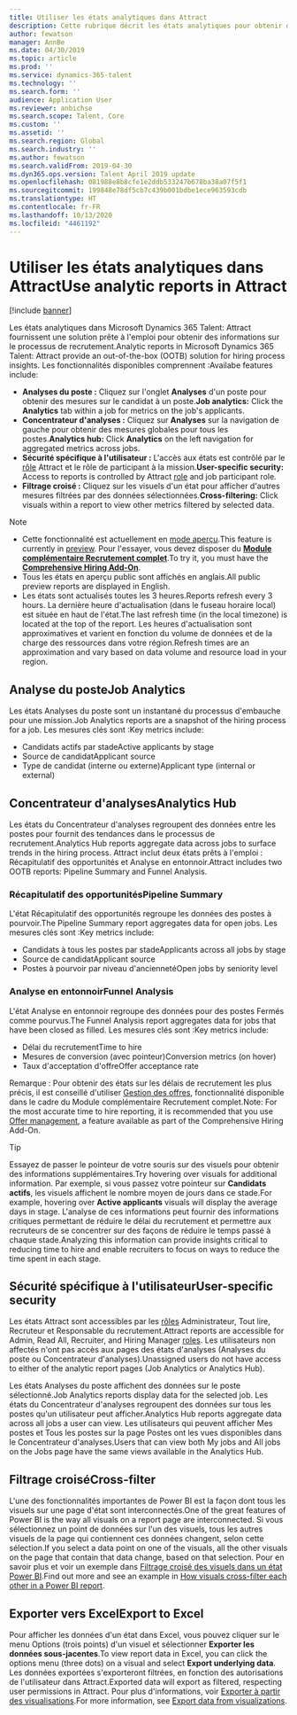 ```yaml
---
title: Utiliser les états analytiques dans Attract
description: Cette rubrique décrit les états analytiques pour obtenir des informations sur le processus de recrutement dans Microsoft Dynamics 365 Talent - Attract
author: fewatson
manager: AnnBe
ms.date: 04/30/2019
ms.topic: article
ms.prod: ''
ms.service: dynamics-365-talent
ms.technology: ''
ms.search.form: ''
audience: Application User
ms.reviewer: anbichse
ms.search.scope: Talent, Core
ms.custom: ''
ms.assetid: ''
ms.search.region: Global
ms.search.industry: ''
ms.author: fewatson
ms.search.validFrom: 2019-04-30
ms.dyn365.ops.version: Talent April 2019 update
ms.openlocfilehash: 081988e8b8cfe1e2ddb533247b678ba38a07f5f1
ms.sourcegitcommit: 199848e78df5cb7c439b001bdbe1ece963593cdb
ms.translationtype: HT
ms.contentlocale: fr-FR
ms.lasthandoff: 10/13/2020
ms.locfileid: "4461192"
---
```

# <a name="use-analytic-reports-in-attract"></a><span data-ttu-id="2886a-103">Utiliser les états analytiques dans Attract</span><span class="sxs-lookup"><span data-stu-id="2886a-103">Use analytic reports in Attract</span></span>

[!include [banner](includes/banner.md)]

<span data-ttu-id="2886a-104">Les états analytiques dans Microsoft Dynamics 365 Talent: Attract fournissent une solution prête à l'emploi pour obtenir des informations sur le processus de recrutement.</span><span class="sxs-lookup"><span data-stu-id="2886a-104">Analytic reports in Microsoft Dynamics 365 Talent: Attract provide an out-of-the-box (OOTB) solution for hiring process insights.</span></span> <span data-ttu-id="2886a-105">Les fonctionnalités disponibles comprennent :</span><span class="sxs-lookup"><span data-stu-id="2886a-105">Availabe features include:</span></span>

- <span data-ttu-id="2886a-106">**Analyses du poste :** Cliquez sur l'onglet **Analyses** d'un poste pour obtenir des mesures sur le candidat à un poste.</span><span class="sxs-lookup"><span data-stu-id="2886a-106">**Job analytics:** Click the **Analytics** tab within a job for metrics on the job's applicants.</span></span>
- <span data-ttu-id="2886a-107">**Concentrateur d'analyses :** Cliquez sur **Analyses** sur la navigation de gauche pour obtenir des mesures globales pour tous les postes.</span><span class="sxs-lookup"><span data-stu-id="2886a-107">**Analytics hub:** Click **Analytics** on the left navigation for aggregated metrics across jobs.</span></span>
- <span data-ttu-id="2886a-108">**Sécurité spécifique à l'utilisateur :** L'accès aux états est contrôlé par le [rôle](security-attract.md) Attract et le rôle de participant à la mission.</span><span class="sxs-lookup"><span data-stu-id="2886a-108">**User-specific security:** Access to reports is controlled by Attract [role](security-attract.md) and job participant role.</span></span>
- <span data-ttu-id="2886a-109">**Filtrage croisé :** Cliquez sur les visuels d'un état pour afficher d'autres mesures filtrées par des données sélectionnées.</span><span class="sxs-lookup"><span data-stu-id="2886a-109">**Cross-filtering:** Click visuals within a report to view other metrics filtered by selected data.</span></span>

>[!NOTE] 
>- <span data-ttu-id="2886a-110">Cette fonctionnalité est actuellement en [mode aperçu](access-preview-feature.md).</span><span class="sxs-lookup"><span data-stu-id="2886a-110">This feature is currently in [preview](access-preview-feature.md).</span></span> <span data-ttu-id="2886a-111">Pour l'essayer, vous devez disposer du [**Module complémentaire Recrutement complet**](attract-comprehensive-hiring.md).</span><span class="sxs-lookup"><span data-stu-id="2886a-111">To try it, you must have the [**Comprehensive Hiring Add-On**](attract-comprehensive-hiring.md).</span></span>
>- <span data-ttu-id="2886a-112">Tous les états en aperçu public sont affichés en anglais.</span><span class="sxs-lookup"><span data-stu-id="2886a-112">All public preview reports are displayed in English.</span></span>
>- <span data-ttu-id="2886a-113">Les états sont actualisés toutes les 3 heures.</span><span class="sxs-lookup"><span data-stu-id="2886a-113">Reports refresh every 3 hours.</span></span> <span data-ttu-id="2886a-114">La dernière heure d'actualisation (dans le fuseau horaire local) est située en haut de l'état.</span><span class="sxs-lookup"><span data-stu-id="2886a-114">The last refresh time (in the local timezone) is located at the top of the report.</span></span> <span data-ttu-id="2886a-115">Les heures d'actualisation sont approximatives et varient en fonction du volume de données et de la charge des ressources dans votre région.</span><span class="sxs-lookup"><span data-stu-id="2886a-115">Refresh times are an approximation and vary based on data volume and resource load in your region.</span></span>

## <a name="job-analytics"></a><span data-ttu-id="2886a-116">Analyse du poste</span><span class="sxs-lookup"><span data-stu-id="2886a-116">Job Analytics</span></span>

<span data-ttu-id="2886a-117">Les états Analyses du poste sont un instantané du processus d'embauche pour une mission.</span><span class="sxs-lookup"><span data-stu-id="2886a-117">Job Analytics reports are a snapshot of the hiring process for a job.</span></span>  <span data-ttu-id="2886a-118">Les mesures clés sont :</span><span class="sxs-lookup"><span data-stu-id="2886a-118">Key metrics include:</span></span>

- <span data-ttu-id="2886a-119">Candidats actifs par stade</span><span class="sxs-lookup"><span data-stu-id="2886a-119">Active applicants by stage</span></span>
- <span data-ttu-id="2886a-120">Source de candidat</span><span class="sxs-lookup"><span data-stu-id="2886a-120">Applicant source</span></span>
- <span data-ttu-id="2886a-121">Type de candidat (interne ou externe)</span><span class="sxs-lookup"><span data-stu-id="2886a-121">Applicant type (internal or external)</span></span>

## <a name="analytics-hub"></a><span data-ttu-id="2886a-122">Concentrateur d'analyses</span><span class="sxs-lookup"><span data-stu-id="2886a-122">Analytics Hub</span></span>

<span data-ttu-id="2886a-123">Les états du Concentrateur d'analyses regroupent des données entre les postes pour fournit des tendances dans le processus de recrutement.</span><span class="sxs-lookup"><span data-stu-id="2886a-123">Analytics Hub reports aggregate data across jobs to surface trends in the hiring process.</span></span> <span data-ttu-id="2886a-124">Attract inclut deux états prêts à l'emploi : Récapitulatif des opportunités et Analyse en entonnoir.</span><span class="sxs-lookup"><span data-stu-id="2886a-124">Attract includes two OOTB reports: Pipeline Summary and Funnel Analysis.</span></span>

### <a name="pipeline-summary"></a><span data-ttu-id="2886a-125">Récapitulatif des opportunités</span><span class="sxs-lookup"><span data-stu-id="2886a-125">Pipeline Summary</span></span>

<span data-ttu-id="2886a-126">L'état Récapitulatif des opportunités regroupe les données des postes à pourvoir.</span><span class="sxs-lookup"><span data-stu-id="2886a-126">The Pipeline Summary report aggregates data for open jobs.</span></span> <span data-ttu-id="2886a-127">Les mesures clés sont :</span><span class="sxs-lookup"><span data-stu-id="2886a-127">Key metrics include:</span></span>

- <span data-ttu-id="2886a-128">Candidats à tous les postes par stade</span><span class="sxs-lookup"><span data-stu-id="2886a-128">Applicants across all jobs by stage</span></span>
- <span data-ttu-id="2886a-129">Source de candidat</span><span class="sxs-lookup"><span data-stu-id="2886a-129">Applicant source</span></span>
- <span data-ttu-id="2886a-130">Postes à pourvoir par niveau d'ancienneté</span><span class="sxs-lookup"><span data-stu-id="2886a-130">Open jobs by seniority level</span></span>

### <a name="funnel-analysis"></a><span data-ttu-id="2886a-131">Analyse en entonnoir</span><span class="sxs-lookup"><span data-stu-id="2886a-131">Funnel Analysis</span></span>

<span data-ttu-id="2886a-132">L'état Analyse en entonnoir regroupe des données pour des postes Fermés comme pourvus.</span><span class="sxs-lookup"><span data-stu-id="2886a-132">The Funnel Analysis report aggregates data for jobs that have been closed as filled.</span></span> <span data-ttu-id="2886a-133">Les mesures clés sont :</span><span class="sxs-lookup"><span data-stu-id="2886a-133">Key metrics include:</span></span>

- <span data-ttu-id="2886a-134">Délai du recrutement</span><span class="sxs-lookup"><span data-stu-id="2886a-134">Time to hire</span></span>
- <span data-ttu-id="2886a-135">Mesures de conversion (avec pointeur)</span><span class="sxs-lookup"><span data-stu-id="2886a-135">Conversion metrics (on hover)</span></span>
- <span data-ttu-id="2886a-136">Taux d'acceptation d'offre</span><span class="sxs-lookup"><span data-stu-id="2886a-136">Offer acceptance rate</span></span>

<span data-ttu-id="2886a-137">Remarque : Pour obtenir des états sur les délais de recrutement les plus précis, il est conseillé d'utiliser [Gestion des offres](offer-setup.md), fonctionnalité disponible dans le cadre du Module complémentaire Recrutement complet.</span><span class="sxs-lookup"><span data-stu-id="2886a-137">Note: For the most accurate time to hire reporting, it is recommended that you use [Offer management](offer-setup.md), a feature available as part of the Comprehensive Hiring Add-On.</span></span>

>[!TIP] 
><span data-ttu-id="2886a-138">Essayez de passer le pointeur de votre souris sur des visuels pour obtenir des informations supplémentaires.</span><span class="sxs-lookup"><span data-stu-id="2886a-138">Try hovering over visuals for additional information.</span></span> <span data-ttu-id="2886a-139">Par exemple, si vous passez votre pointeur sur **Candidats actifs**, les visuels affichent le nombre moyen de jours dans ce stade.</span><span class="sxs-lookup"><span data-stu-id="2886a-139">For example, hovering over **Active applicants** visuals will display the average days in stage.</span></span> <span data-ttu-id="2886a-140">L'analyse de ces informations peut fournir des informations critiques permettant de réduire le délai du recrutement et permettre aux recruteurs de se concentrer sur des façons de réduire le temps passé à chaque stade.</span><span class="sxs-lookup"><span data-stu-id="2886a-140">Analyzing this information can provide insights critical to reducing time to hire and enable recruiters to focus on ways to reduce the time spent in each stage.</span></span>

## <a name="user-specific-security"></a><span data-ttu-id="2886a-141">Sécurité spécifique à l'utilisateur</span><span class="sxs-lookup"><span data-stu-id="2886a-141">User-specific security</span></span>

<span data-ttu-id="2886a-142">Les états Attract sont accessibles par les [rôles](security-attract.md) Administrateur, Tout lire, Recruteur et Responsable du recrutement.</span><span class="sxs-lookup"><span data-stu-id="2886a-142">Attract reports are accessible for Admin, Read All, Recruiter, and Hiring Manager [roles](security-attract.md).</span></span> <span data-ttu-id="2886a-143">Les utilisateurs non affectés n'ont pas accès aux pages des états d'analyses (Analyses du poste ou Concentrateur d'analyses).</span><span class="sxs-lookup"><span data-stu-id="2886a-143">Unassigned users do not have access to either of the analytic report pages (Job Analytics or Analytics Hub).</span></span>

<span data-ttu-id="2886a-144">Les états Analyses du poste affichent des données sur le poste sélectionné.</span><span class="sxs-lookup"><span data-stu-id="2886a-144">Job Analytics reports display data for the selected job.</span></span> <span data-ttu-id="2886a-145">Les états du Concentrateur d'analyses regroupent des données sur tous les postes qu'un utilisateur peut afficher.</span><span class="sxs-lookup"><span data-stu-id="2886a-145">Analytics Hub reports aggregate data across all jobs a user can view.</span></span> <span data-ttu-id="2886a-146">Les utilisateurs qui peuvent afficher Mes postes et Tous les postes sur la page Postes ont les vues disponibles dans le Concentrateur d'analyses.</span><span class="sxs-lookup"><span data-stu-id="2886a-146">Users that can view both My jobs and All jobs on the Jobs page have the same views available in the Analytics Hub.</span></span>

## <a name="cross-filter"></a><span data-ttu-id="2886a-147">Filtrage croisé</span><span class="sxs-lookup"><span data-stu-id="2886a-147">Cross-filter</span></span>

<span data-ttu-id="2886a-148">L'une des fonctionnalités importantes de Power BI est la façon dont tous les visuels sur une page d'état sont interconnectés.</span><span class="sxs-lookup"><span data-stu-id="2886a-148">One of the great features of Power BI is the way all visuals on a report page are interconnected.</span></span> <span data-ttu-id="2886a-149">Si vous sélectionnez un point de données sur l'un des visuels, tous les autres visuels de la page qui contiennent ces données changent, selon cette sélection.</span><span class="sxs-lookup"><span data-stu-id="2886a-149">If you select a data point on one of the visuals, all the other visuals on the page that contain that data change, based on that selection.</span></span> <span data-ttu-id="2886a-150">Pour en savoir plus et voir un exemple dans [Filtrage croisé des visuels dans un état Power BI](https://docs.microsoft.com/power-bi/consumer/end-user-interactions).</span><span class="sxs-lookup"><span data-stu-id="2886a-150">Find out more and see an example in [How visuals cross-filter each other in a Power BI report](https://docs.microsoft.com/power-bi/consumer/end-user-interactions).</span></span>

## <a name="export-to-excel"></a><span data-ttu-id="2886a-151">Exporter vers Excel</span><span class="sxs-lookup"><span data-stu-id="2886a-151">Export to Excel</span></span>

<span data-ttu-id="2886a-152">Pour afficher les données d'un état dans Excel, vous pouvez cliquer sur le menu Options (trois points) d'un visuel et sélectionner **Exporter les données sous-jacentes**.</span><span class="sxs-lookup"><span data-stu-id="2886a-152">To view report data in Excel, you can click the options menu (three dots) on a visual and select **Export underlying data**.</span></span> <span data-ttu-id="2886a-153">Les données exportées s'exporteront filtrées, en fonction des autorisations de l'utilisateur dans Attract.</span><span class="sxs-lookup"><span data-stu-id="2886a-153">Exported data will export as filtered, respecting user permissions in Attract.</span></span> <span data-ttu-id="2886a-154">Pour plus d'informations, voir [Exporter à partir des visualisations](https://docs.microsoft.com/power-bi/visuals/power-bi-visualization-export-data).</span><span class="sxs-lookup"><span data-stu-id="2886a-154">For more information, see [Export data from visualizations](https://docs.microsoft.com/power-bi/visuals/power-bi-visualization-export-data).</span></span>
